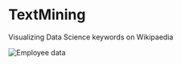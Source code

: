 # TextMining
Visualizing Data Science keywords on Wikipaedia

<img src="/franchiseBoyz/TextMining" alt="Employee data" title="WordCloud">

